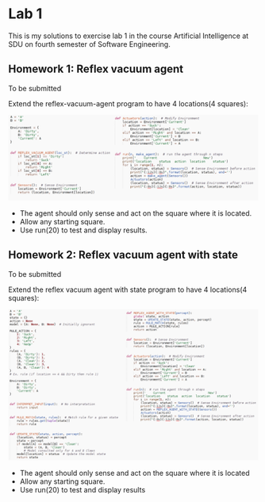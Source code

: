 # Lab 1

This is my solutions to exercise lab 1 in the course Artificial Intelligence at SDU on fourth semester of Software Engineering.

## Homework 1: Reflex vacuum agent

To be submitted

Extend the reflex-vacuum-agent program to have 4 locations(4 squares):

![Reflex vacuum agent with state ](reflex_vacuum_agent.png)

- The agent should only sense and act on the square where it is located.
- Allow any starting square.
- Use run(20) to test and display results.

## Homework 2: Reflex vacuum agent with state

To be submitted

Extend the reflex vacuum agent with state program to have 4 locations(4 squares):

![Reflex vacuum agent with state ](reflex_agent_with_state.png)

- The agent should only sense and act on the square where it is located
- Allow any starting square.
- Use run(20) to test and display results
